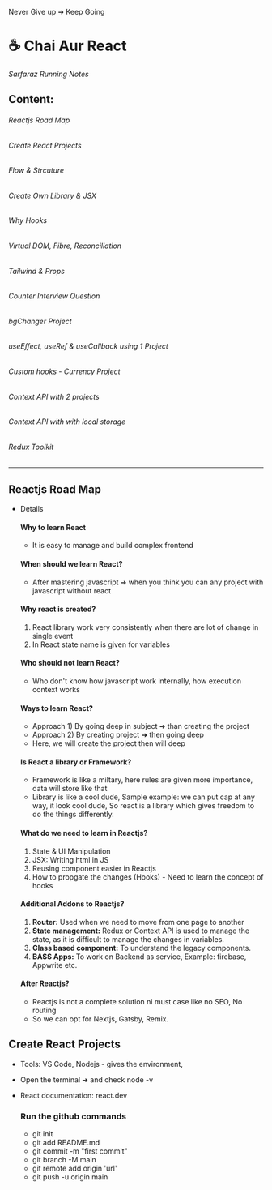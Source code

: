 Never Give up ➜ Keep Going

# ☕ Chai Aur React

<div><i>Sarfaraz Running Notes</i></div>

## Content:

###### Reactjs Road Map

###### Create React Projects

###### Flow & Strcuture

###### Create Own Library & JSX

###### Why Hooks

###### Virtual DOM, Fibre, Reconcillation

###### Tailwind & Props

###### Counter Interview Question

###### bgChanger Project

###### useEffect, useRef & useCallback using 1 Project

###### Custom hooks - Currency Project

###### Context API with 2 projects

###### Context API with with local storage

###### Redux Toolkit

<hr/>

## Reactjs Road Map

- Details

  #### Why to learn React

  - It is easy to manage and build complex frontend

  #### When should we learn React?

  - After mastering javascript ➜ when you think you can any project with javascript without react

  #### Why react is created?

  1.  React library work very consistently when there are lot of change in single event
  2.  In React state name is given for variables

  #### Who should not learn React?

  - Who don't know how javascript work internally, how execution context works

  #### Ways to learn React?

  - Approach 1) By going deep in subject ➜ than creating the project
  - Approach 2) By creating project ➜ then going deep
  - Here, we will create the project then will deep

  #### Is React a library or Framework?

  - Framework is like a miltary, here rules are given more importance, data will store like that
  - Library is like a cool dude, Sample example: we can put cap at any way, it look cool dude, So react is a library which gives freedom to do the things differently.

  #### What do we need to learn in Reactjs?

  1. State & UI Manipulation
  2. JSX: Writing html in JS
  3. Reusing component easier in Reactjs
  4. How to propgate the changes (Hooks) - Need to learn the concept of hooks

  #### Additional Addons to Reactjs?

  1. **Router:** Used when we need to move from one page to another
  2. **State management:** Redux or Context API is used to manage the state, as it is difficult to manage the changes in variables.
  3. **Class based component:** To understand the legacy components.
  4. **BASS Apps:** To work on Backend as service, Example: firebase, Appwrite etc.

  #### After Reactjs?

  - Reactjs is not a complete solution ni must case like no SEO, No routing
  - So we can opt for Nextjs, Gatsby, Remix.

## Create React Projects

- Tools: VS Code, Nodejs - gives the environment,
- Open the terminal ➜ and check node -v
- React documentation: react.dev

  ### Run the github commands

  - git init
  - git add README.md
  - git commit -m "first commit"
  - git branch -M main
  - git remote add origin 'url'
  - git push -u origin main
